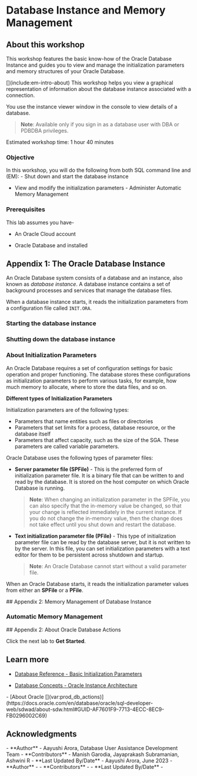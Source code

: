 ﻿<!-- Condition: EMCC -->

# Database Instance <if type="emcc">and Memory</if> Management

## About this workshop

<!-- Condition: EMCC -->

This workshop features the basic know-how of the Oracle Database Instance and guides you to view <if type="emcc">and manage</if> the initialization parameters <if type="emcc">and memory structures</if> of your Oracle Database. 

<!-- Building-Block: EMCC -->

<if type="emcc">
[](include:em-intro-about)
</if>

<!-- Condition: ORDS -->

<if type="db-actions">
This workshop helps you view a graphical representation of information about the database instance associated with a connection.

You use the instance viewer window in the [](var:prod_db_actions) console to view details of a database.

> **Note**: Available only if you sign in as a database user with DBA or PDBDBA privileges.
</if>

Estimated workshop time: 1 hour 40 minutes

### Objective
<!-- Condition: EMCC -->

In this workshop, you will do the following <if type="emcc">from both SQL command line and [](var:prod_emcc_full) (EM)</if>:
<if type="emcc"> -   Shut down and start the database instance</if>
 -   View <if type="emcc">and modify</if> the initialization parameters
<if type="emcc"> -   Administer Automatic Memory Management</if>

### Prerequisites

This lab assumes you have-

-   An Oracle Cloud account
<!-- Condition: EMCC, ORDS -->
-   Oracle Database and <if type="emcc">[](var:prod_em)</if> <if type="db-actions">[](var:prod_db_actions)</if> installed

## Appendix 1: The Oracle Database Instance

An Oracle Database system consists of a database and an instance, also known as *database instance*. A database instance contains a set of background processes and services that manage the database files.

When a database instance starts, it reads the initialization parameters from a configuration file called `INIT.ORA`.

<!-- Building-Block: EMCC -->

<if type="emcc">

[](include:em-intro-db-instance)

### Starting the database instance

[](include:em-intro-start-db)

### Shutting down the database instance

[](include:em-intro-shutdown-db)

</if>

### About Initialization Parameters

An Oracle Database requires a set of configuration settings for basic operation and proper functioning. The database stores these configurations as initialization parameters to perform various tasks, for example, how much memory to allocate, where to store the data files, and so on. 

**Different types of Initialization Parameters**

Initialization parameters are of the following types:

-   Parameters that name entities such as files or directories
-   Parameters that set limits for a process, database resource, or the database itself
-   Parameters that affect capacity, such as the size of the SGA. These parameters are called variable parameters.

Oracle Database uses the following types of parameter files: 

 -  **Server parameter file (SPFile)** - This is the preferred form of initialization parameter file. It is a binary file that can be written to and read by the database. It is stored on the host computer on which Oracle Database is running.

	> **Note**: When changing an initialization parameter in the SPFile, you can also specify that the in-memory value be changed, so that your change is reflected immediately in the current instance. If you do not change the in-memory value, then the change does not take effect until you shut down and restart the database.

 - **Text initialization parameter file (PFile)** - This type of initialization parameter file can be read by the database server, but it is not written to by the server. In this file, you can set initialization parameters with a text editor for them to be persistent across shutdown and startup.

	> **Note**: An Oracle Database cannot start without a valid parameter file.

When an Oracle Database starts, it reads the initialization parameter values from either an **SPFile** or a **PFile**. 

<!-- Building-Block: EMCC -->

<if type="emcc">
## Appendix 2: Memory Management of Database Instance

[](include:em-intro-db-mem-mgmt)

### Automatic Memory Management

[](include:em-intro-auto-mem-mgmt)

</if>

<!-- Building-Block: ORDS -->

<if type="db-actions">
## Appendix 2: About Oracle Database Actions

[](include:ords-intro-about-db-actions)

</if>

Click the next lab to **Get Started**.

## Learn more

 - [Database Reference - Basic Initialization Parameters](https://docs.oracle.com/en/database/oracle/oracle-database/23/refrn/basic-initialization-parameters.html#GUID-D75F1A77-47E2-4F35-B145-44B3A10ED85C)

 - [Database Concepts - Oracle Instance Architecture](https://docs.oracle.com/en/database/oracle/oracle-database/23/cncpt/index.html)

<!-- Condition: ORDS -->

<if type="db-actions">
 - [About Oracle [](var:prod_db_actions)](https://docs.oracle.com/en/database/oracle/sql-developer-web/sdwad/about-sdw.html#GUID-AF7601F9-7713-4ECC-8EC9-FB0296002C69)
</if>

## Acknowledgments

<!-- Condition: EMCC -->

<if type="emcc">
 - **Author** - Aayushi Arora, Database User Assistance Development Team
 - **Contributors** - Manish Garodia, Jayaprakash Subramanian, Ashwini R
 - **Last Updated By/Date** - Aayushi Arora, June 2023
</if>

<!-- Condition: ORDS -->

<if type="db-actions">
 - **Author** - 
 - **Contributors** - 
 - **Last Updated By/Date** - 
</if>

<!--

Legends -

    "prod_em": "Oracle Enterprise Manager",
    "prod_emcc_full": "Oracle Enterprise Manager Cloud Control",
    "prod_db_actions": "Database Actions",
    "prod_db_actions_full": "Oracle Database Actions",
    "prod_ords": "Oracle REST Data Services"


Building Blocks - 

	"em-intro-about": "./../../../dbae-23ai-ws4b-mg/intro-instance-memory/building-blocks-em/em-manage-instance-intro-about-this-workshop.txt",
	"em-intro-db-instance": "./../../../dbae-23ai-ws4b-mg/intro-instance-memory/building-blocks-em/em-manage-instance-intro-app1-db-instance.txt",
	"em-intro-shutdown-db": "./../../../dbae-23ai-ws4b-mg/intro-instance-memory/building-blocks-em/em-manage-instance-intro-app1-shutdown-db-instance.txt",
	"em-intro-start-db": "./../../../dbae-23ai-ws4b-mg/intro-instance-memory/building-blocks-em/em-manage-instance-intro-app1-start-db-instance.txt",
	"em-intro-auto-mem-mgmt": "./../../../dbae-23ai-ws4b-mg/intro-instance-memory/building-blocks-em/em-manage-instance-intro-app2-auto-mem-mgmt.txt",
	"em-intro-db-mem-mgmt": "./../../../dbae-23ai-ws4b-mg/intro-instance-memory/building-blocks-em/em-manage-instance-intro-app2-mem-mgmt-db-instance.txt",
	"em-task-manage-init-params": "./../../../dbae-23ai-ws4b-mg/intro-instance-memory/building-blocks-em/em-manage-instance-task-manage-initialization-params.txt",
	"ords-intro-about-db-actions": "./../../intro-instance-memory/building-blocks-ords/ords-manage-instance-intro-app2-about-db-actions.txt",
	"ords-task-manage-init-params": "./../../intro-instance-memory/building-blocks-ords/ords-manage-instance-task-manage-initialization-params.txt"


Conditions - 

	"db-actions":"Database Actions",
	"emcc":"Oracle Enterprise Manager"

-->
